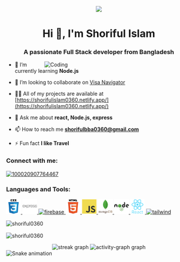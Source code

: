 <div align="center">
  <img height="400" src="https://i.ibb.co.com/KrR2mwn/ban.png"  />
</div>
<h1 align="center">Hi 👋, I'm Shoriful Islam</h1>
<h3 align="center">A passionate Full Stack developer from Bangladesh</h3>
<img align="right" alt="Coding" width="400" src="https://camo.githubusercontent.com/4d9f5ecceb711eec6e2018f38a5677dc657c9738d4a65ba3b928c41c0a45b439/68747470733a2f2f6d69726f2e6d656469756d2e636f6d2f6d61782f313336302f302a37513379765349765f7430696f4a2d5a2e676966">

- 🌱 I’m currently learning **Node.js**

- 👯 I’m looking to collaborate on [Visa Navigator](https://visa-navigator-36de8.web.app/)

- 👨‍💻 All of my projects are available at [https://shorifulislam0360.netlify.app/](https://shorifulislam0360.netlify.app/)

- 💬 Ask me about **react, Node.js, express**

- 📫 How to reach me **shorifulbba0360@gmail.com**

- ⚡ Fun fact **I like Travel**

<h3 align="left">Connect with me:</h3>
<p align="left">
<a href="https://fb.com/100020907764467" target="blank"><img align="center" src="https://raw.githubusercontent.com/rahuldkjain/github-profile-readme-generator/master/src/images/icons/Social/facebook.svg" alt="100020907764467" height="30" width="40" /></a>
</p>

<h3 align="left">Languages and Tools:</h3>
<p align="left"> <a href="https://www.w3schools.com/css/" target="_blank" rel="noreferrer"> <img src="https://raw.githubusercontent.com/devicons/devicon/master/icons/css3/css3-original-wordmark.svg" alt="css3" width="40" height="40"/> </a> <a href="https://expressjs.com" target="_blank" rel="noreferrer"> <img src="https://raw.githubusercontent.com/devicons/devicon/master/icons/express/express-original-wordmark.svg" alt="express" width="40" height="40"/> </a> <a href="https://firebase.google.com/" target="_blank" rel="noreferrer"> <img src="https://www.vectorlogo.zone/logos/firebase/firebase-icon.svg" alt="firebase" width="40" height="40"/> </a> <a href="https://www.w3.org/html/" target="_blank" rel="noreferrer"> <img src="https://raw.githubusercontent.com/devicons/devicon/master/icons/html5/html5-original-wordmark.svg" alt="html5" width="40" height="40"/> </a> <a href="https://developer.mozilla.org/en-US/docs/Web/JavaScript" target="_blank" rel="noreferrer"> <img src="https://raw.githubusercontent.com/devicons/devicon/master/icons/javascript/javascript-original.svg" alt="javascript" width="40" height="40"/> </a> <a href="https://www.mongodb.com/" target="_blank" rel="noreferrer"> <img src="https://raw.githubusercontent.com/devicons/devicon/master/icons/mongodb/mongodb-original-wordmark.svg" alt="mongodb" width="40" height="40"/> </a> <a href="https://nodejs.org" target="_blank" rel="noreferrer"> <img src="https://raw.githubusercontent.com/devicons/devicon/master/icons/nodejs/nodejs-original-wordmark.svg" alt="nodejs" width="40" height="40"/> </a> <a href="https://reactjs.org/" target="_blank" rel="noreferrer"> <img src="https://raw.githubusercontent.com/devicons/devicon/master/icons/react/react-original-wordmark.svg" alt="react" width="40" height="40"/> </a> <a href="https://tailwindcss.com/" target="_blank" rel="noreferrer"> <img src="https://www.vectorlogo.zone/logos/tailwindcss/tailwindcss-icon.svg" alt="tailwind" width="40" height="40"/> </a> </p>

<p><img align="center" src="https://github-readme-stats.vercel.app/api/top-langs?username=shoriful0360&show_icons=true&locale=en&layout=compact" alt="shoriful0360" /></p>

<p><img align="center" src="https://github-readme-streak-stats.herokuapp.com/?user=shoriful0360&" alt="shoriful0360" /></p>

<div align="center">
  <img src="https://streak-stats.demolab.com?user=Shoriful0360&locale=en&mode=daily&theme=dracula&hide_border=false&border_radius=5&order=3" height="150" alt="streak graph"  />
  <img src="https://github-readme-activity-graph.vercel.app/graph?username=Shoriful0360&radius=16&theme=react&area=true&order=5" height="300" alt="activity-graph graph"  />
</div>


<img src="https://raw.githubusercontent.com/Shoriful0360/Shoriful0360/output/snake.svg" alt="Snake animation" />
